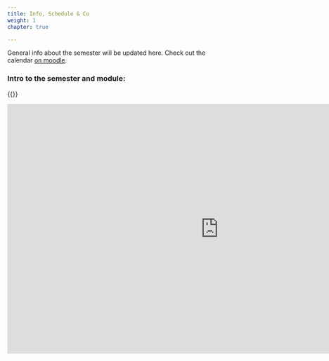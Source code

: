 ```yaml
---
title: Info, Schedule & Co
weight: 1
chapter: true

---
```


General info about the semester will be updated here. Check out the calendar [on moodle](https://www.moodle.aau.dk/local/planning/calendar.php?fid=1710).

### Intro to the semester and module:

{{<gslides src="https://docs.google.com/presentation/d/e/2PACX-1vSvIFKG-1uTV3n0_QvqRU1AT5OAFnR6eE3GAhAc5l2Nr2p-P9hVdgMUGp9tzHjja8W3q8MKl0u8jd7q/embed?start=false&loop=false&delayms=60000" >}}

<!--

## Video from the Intro Session
PS: Sorry, the sound settings messed up - you have to turn up the volume.
{{< panopto "https://panopto.aau.dk/Panopto/Pages/Embed.aspx?id=2b686864-c8ae-486d-bfff-ad960079bbbb&autoplay=false&offerviewer=true&showtitle=true&showbrand=false&start=0&interactivity=all">}}

-->

<iframe src="https://docs.google.com/presentation/d/e/2PACX-1vSfT_fL6H8QyGXvbCw3KienhPvYRE2Wwkd6tjXBQ-8j5TJqzMIR42tCtqLqNQdUAT_ud8j-m2gyRNFK/embed?start=false&loop=false&delayms=3000" frameborder="0" width="960" height="569" allowfullscreen="true" mozallowfullscreen="true" webkitallowfullscreen="true"></iframe>